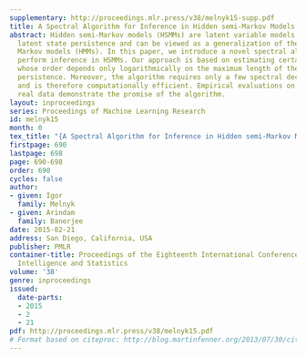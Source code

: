 ```yaml
---
supplementary: http://proceedings.mlr.press/v38/melnyk15-supp.pdf
title: A Spectral Algorithm for Inference in Hidden semi-Markov Models
abstract: Hidden semi-Markov models (HSMMs) are latent variable models which allow
  latent state persistence and can be viewed as a generalization of the popular hidden
  Markov models (HMMs). In this paper, we introduce a novel spectral algorithm to
  perform inference in HSMMs. Our approach is based on estimating certain sample moments,
  whose order depends only logarithmically on the maximum length of the hidden state
  persistence. Moreover, the algorithm requires only a few spectral decompositions
  and is therefore computationally efficient. Empirical evaluations on synthetic and
  real data demonstrate the promise of the algorithm.
layout: inproceedings
series: Proceedings of Machine Learning Research
id: melnyk15
month: 0
tex_title: "{A Spectral Algorithm for Inference in Hidden semi-Markov Models}"
firstpage: 690
lastpage: 698
page: 690-698
order: 690
cycles: false
author:
- given: Igor
  family: Melnyk
- given: Arindam
  family: Banerjee
date: 2015-02-21
address: San Diego, California, USA
publisher: PMLR
container-title: Proceedings of the Eighteenth International Conference on Artificial
  Intelligence and Statistics
volume: '38'
genre: inproceedings
issued:
  date-parts:
  - 2015
  - 2
  - 21
pdf: http://proceedings.mlr.press/v38/melnyk15.pdf
# Format based on citeproc: http://blog.martinfenner.org/2013/07/30/citeproc-yaml-for-bibliographies/
---
```

